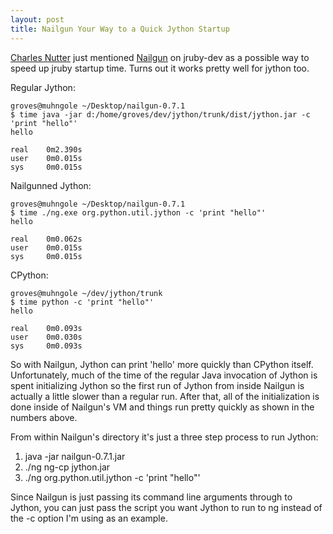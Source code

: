 ```yaml
---
layout: post
title: Nailgun Your Way to a Quick Jython Startup
---
```


[Charles Nutter](http://headius.blogspot.com/) just mentioned
[Nailgun](http://www.martiansoftware.com/nailgun/index.html) on jruby-dev as a possible way to speed up jruby startup time. Turns out it works pretty well for jython too.

Regular Jython:

    groves@muhngole ~/Desktop/nailgun-0.7.1
    $ time java -jar d:/home/groves/dev/jython/trunk/dist/jython.jar -c 'print "hello"'
    hello

    real    0m2.390s
    user    0m0.015s
    sys     0m0.015s


Nailgunned Jython:

    groves@muhngole ~/Desktop/nailgun-0.7.1
    $ time ./ng.exe org.python.util.jython -c 'print "hello"'
    hello

    real    0m0.062s
    user    0m0.015s
    sys     0m0.015s

CPython:

    groves@muhngole ~/dev/jython/trunk
    $ time python -c 'print "hello"'
    hello

    real    0m0.093s
    user    0m0.030s
    sys     0m0.093s


So with Nailgun, Jython can print 'hello' more quickly than CPython itself. Unfortunately, much of the time of the regular Java invocation of Jython is spent initializing Jython so the first run of Jython from inside Nailgun is actually a little slower than a regular run. After that, all of the initialization is done inside of Nailgun's VM and things run pretty quickly as shown in the numbers above.

From within Nailgun's directory it's just a three step process to run Jython:

1. java -jar nailgun-0.7.1.jar
1. ./ng ng-cp jython.jar
1. ./ng org.python.util.jython -c 'print "hello"'

Since Nailgun is just passing its command line arguments through to Jython, you can just pass the script you want Jython to run to ng instead of the -c option I'm using as an example.

